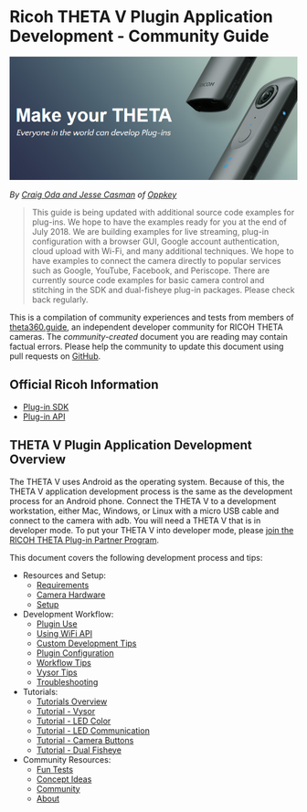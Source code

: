 # Ricoh THETA V Plugin Application Development - Community Guide

![](img/product/front-image.png)

*By [Craig Oda and Jesse Casman](/about/) of [Oppkey](http://oppkey.com/)*

> This guide is being updated with additional source code examples for plug-ins. We hope
> to have the examples ready for you at the end of July 2018.
> We are building examples for live streaming, plug-in configuration with a browser GUI, Google account authentication,
> cloud upload with Wi-Fi, and many additional techniques. We hope to have examples to connect the camera directly to
> popular services such as Google, YouTube, Facebook, and Periscope. There are currently source code
> examples for
> basic camera control and stitching in the SDK and dual-fisheye plug-in packages. Please check back regularly.

This is a compilation of community experiences and tests from members of [theta360.guide](http://theta360.guide), an
independent developer community for RICOH THETA cameras.  The *community-created* document you are reading may contain factual errors. Please help the community to 
update this document using pull requests on [GitHub](https://github.com/theta360developers/plugin-guide).

## Official Ricoh Information

- [Plug-in SDK](https://github.com/ricohapi/theta-plugin-sdk)
- [Plug-in API](https://api.ricoh/docs/theta-plugin/api/?utm_source=theta360guide)

## THETA V Plugin Application Development Overview

The THETA V uses Android as the operating system. Because of this, the THETA V application development process is the same as the development process for an Android phone. Connect the THETA V to a development workstation, either Mac, Windows, or Linux with a micro USB cable and connect to the camera with adb. You will need a THETA V 
that is in developer mode. To put your THETA V into developer mode, please
[join the RICOH THETA Plug-in Partner Program](https://www8.webcas.net/db/pub/ricoh/thetaplugin/create/input).

This document covers the following development process and tips:

  - Resources and Setup:
    - [Requirements](/requirements/)
    - [Camera Hardware](/hardware/) 
    - [Setup](setup)
  - Development Workflow:
    - [Plugin Use](/use/)
    - [Using WiFi API](/wifiapi/)
    - [Custom Development Tips](/customtips/)
    - [Plugin Configuration](/configuration/) 
    - [Workflow Tips](/workflow/) 
    - [Vysor Tips](/vysortips/)
    - [Troubleshooting](/troubleshoot/)
  - Tutorials:
    - [Tutorials Overview](/custom/) 
    - [Tutorial - Vysor](/tutorialvysor/) 
    - [Tutorial - LED Color](/tutorialcolor/) 
    - [Tutorial - LED Communication](/tutorialcommunication/) 
    - [Tutorial - Camera Buttons](/tutorialbutton/)
    - [Tutorial - Dual Fisheye](/fisheye/) 
  - Community Resources:
    - [Fun Tests](/fun/) 
    - [Concept Ideas](/concept/) 
    - [Community](/community/) 
    - [About](/about/) 
